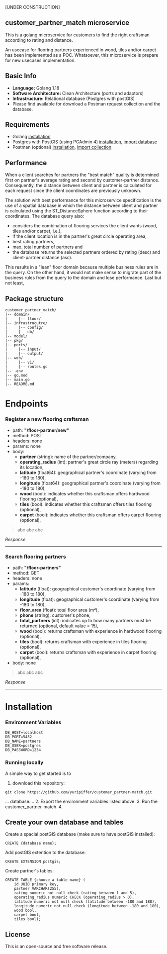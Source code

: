 [UNDER CONSTRUCTION]
## customer_partner_match microservice
This is a golang microservice for customers to find the right craftsman according to rating and distance.

An usecase for flooring partners experienced in wood, tiles and/or carpet has been implemented as a POC. Whatsoever, this microservice is prepare for new usecases implementation.


## Basic Info
- **Language:** Golang 1.18
- **Software Architecture:** Clean Architecture (ports and adaptors)
- **Infrastructure:** Relational database (Postgres with postGIS)
- Please find available for download a Postman request collection and the database.

## Requirements
- Golang [installation](https://www.youtube.com/watch?v=0dnTNElroug)
- Postgres with PostGIS (using PGAdmin 4) [installation](https://www.youtube.com/watch?v=LhKj-_-CCfY), [import database](https://www.youtube.com/watch?v=C30q5i1e9KE)
- Postman (optional) [installation](https://www.youtube.com/watch?v=3eHJkcA8mTs), [import collection](https://www.youtube.com/watch?v=bzquMXmCLUQ)

## Performance
When a client searches for partners the "best match" quality is determined first on
partner's average rating and second by customer-partner distance. Consequently, the distance between client and partner is calculated for each request since the client coordinates are previously unknown.

The solution with best performance for this microservice specification is the use of a spatial database in which the distance between client and partner is calculated using the ST_DistanceSphere function according to their coordinates. The database query also:
- considers the combination of flooring services the client wants (wood, tiles and/or carpet, i.e.),
- if the client location is in the partner's great circle operating area,
- best rating partners,
- max. total number of partners and
- the database returns the selected partners ordered by rating (desc) and client-partner distance (asc).

This results in a "lean" floor domain because multiple business rules are in the query. On the other hand, it would not make sense to migrate part of the business rules from the query to the domain and lose performance.
Last but not least, 

## Package structure
```
customer_partner_match/
|-- domain/
|     |-- floor/
|-- infrastrucutre/
|     |-- config/
|     |-- db/
|-- model/
|-- pkg/
|-- ports/
|     |-- input/
|     |-- output/
|-- web/
|     |-- v1/
|     |-- routes.go
|-- .env
|-- go.mod
|-- main.go
|-- README.md
```

# Endpoints
### Register a new flooring craftsman
- path: **"/floor-partner/new"**
- method: POST
- headers: none
- params: none
- body: 
  - **partner** (string): name of the partner/company,
  - **operating_radius** (int): partner's great circle ray (meters) regarding its location,
  - **latitude** (float64): geographical partner's coordinate (varying from -180 to 180),
  - **longitude** (float64): geographical partner's coordinate (varying from -180 to 180),
  - **wood** (bool): indicates whether this craftsman offers hardwood flooring (optional),
  - **tiles** (bool): indicates whether this craftsman offers tiles flooring (optional),
  - **carpet** (bool): indicates whether this craftsman offers carpet flooring (optional),


> abc abc abc

*Response*

-----
### Search flooring partners
- path: **"/floor-partners"**
- method: GET
- headers: none
- params:
  - **latitude** (float): geographical customer's coordinate (varying from -180 to 180),
  - **longitude** (float): geographical customer's coordinate (varying from -180 to 180),
  - **floor_area** (float): total floor area (m²),
  - **phone** (string): customer's phone,
  - **total_partners** (int): indicates up to how many partners must be returned (optional, default value = 15),
  - **wood** (bool): returns craftsman with experience in hardwood flooring (optional),
  - **tiles** (bool): returns craftsman with experience in tiles flooring (optional),
  - **carpet** (bool): returns craftsman with experience in carpet flooring (optional),
- body: none

> abc abc abc

*Response*

-----


# Installation
### Environment Variables
```azure
DB_HOST=localhost
DB_PORT=5432
DB_NAME=partners
DB_USER=postgres
DB_PASSWORD=1234
```
### Running locally
A simple way to get started is to 
1. download this repository:
```
git clone https://github.com/yuripiffer/customer_partner-match.git
```
... database....
2. Export the environment variables listed above.
3. Run the customer_partner-match.
4. 

## Create your own database and tables

Create a spacial postGIS database (make sure to have postGIS installed):
```azure
CREATE {database name};
```

Add postGIS extention to the database:
```azure
CREATE EXTENSION postgis;
```

Create partner's tables:
```azure
CREATE TABLE {choose a table name} (
	id UUID primary key, 
	partner VARCHAR(255),
	rating numeric not null check (rating between 1 and 5), 
	operating_radius numeric CHECK (operating_radius > 0), 
	latitude numeric not null check (latitude between -180 and 180), 
	longitude numeric not null check (longitude between -180 and 180), 
	wood bool, 
	carpet bool, 
	tiles bool);
```

## License
This is an open-source and free software release.

